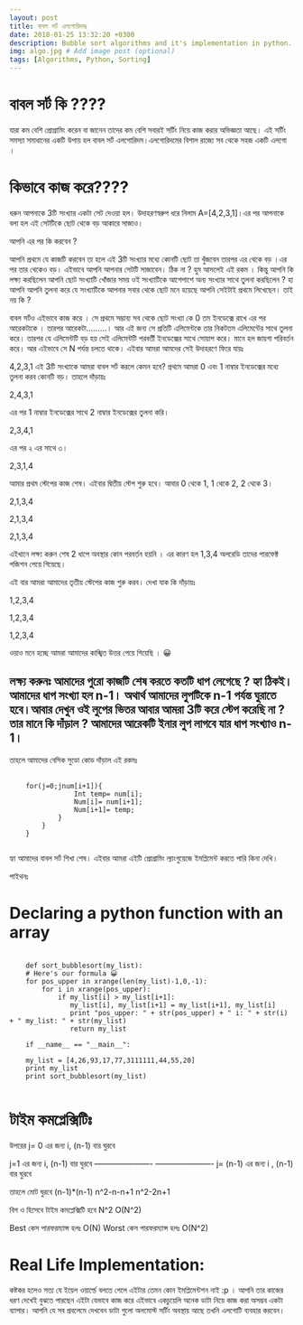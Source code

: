 ```yaml
---
layout: post
title: বাবল সর্ট এলগোরিদমঃ
date: 2018-01-25 13:32:20 +0300
description: Bubble sort algorithms and it's implementation in python. # Add post description (optional)
img: algo.jpg # Add image post (optional)
tags: [Algorithms, Python, Sorting]
---
```

# বাবল সর্ট কি ????
যারা কম বেশি প্রোগ্রামিং করেন বা জানেন তাদের কম বেশি সবারই সর্টিং নিয়ে কাজ করার অভিজ্ঞতা আছে। এই সর্টিং সমস্যা সমাধানের একটি উপায় হল বাবল সর্ট এলগোরিদম।এলগোরিদমের বিশাল রাজ্যে সব থেকে সহজ একটি এলগো ।

# কিভাবে কাজ করে????
ধরুন আপনাকে 3টি সংখ্যার একটা সেট দেওয়া হল। উদাহরণস্বরুপ ধরে নিলাম A=[4,2,3,1]।এর পর আপনাকে বলা হল এই সেটটিকে ছোট থেকে বড় আকারে সাজাও।

আপনি এর পর কি করবেন ?

আপনি প্রথমে যে কাজটি করবেন তা হলে এই 3টি সংখ্যার মধ্যে কোনটি ছোট তা খুঁজবেন তারপর এর থেকে বড় ।এর পর তার থেকেও বড়। এইভাবে আপনি আপনার সেটটি সাজাবেন। ঠিক না ? হুম আসলেই এই রকম । কিন্তু আপনি কি লক্ষ্য করছিলেন আপনি ছোট সংখ্যাটি খোঁজার সময় ওই সংখ্যাটিকে আশেপাশে অন্য সংখ্যার সাথে তুলনা করছিলেন ? হা আপনি আপনি তুলনা করে যে সংখ্যাটিকে আপনার সবার থেকে ছোট মনে হয়েছে আপনি সেইটাই প্রথমে লিখেছেন। তাই নয় কি ?

বাবল সর্টও এইভাবে কাজ করে । সে প্রথমে সম্ভাব্য সব থেকে ছোট সংখ্যা কে 0 তম ইনডেক্সে রাখে এর পর আরেকটাকে । তারপর আরেকটা………। আর এই জন্য সে প্রতিটি এলিমেন্টকে তার নিকটতম এলিমেন্টের সাথে তুলনা করে। তারপর যে এলিমেন্টটি বড় হয় সেই এলিমেন্টটি পরবর্তী ইনডেক্সের সাথে সোয়াপ করে। মানে হল জায়গা পরিবর্তন করে। আর এইভাবে সে N পর্যন্ত চলতে থাকে। এইবার আমরা আমদের সেই উদাহরণে ফিরে যায়ঃ

4,2,3,1 এই 3টি সংখ্যাকে আমরা বাবল সর্ট করলে কেমন হবে? প্রথমে আমরা 0 এবং 1 নাম্বার ইনডেক্সের মধ্যে তুলনা করব কোনটি বড়। তাহলে দাঁড়ায়ঃ

2,4,3,1

এর পর  1 নাম্বার ইনডেক্সের সাথে 2 নাম্বার ইনডেক্সের তুলনা করি।

2,3,4,1

এর পর ২ এর সাথে ৩।

2,3,1,4

আমার প্রথম স্টেপের কাজ শেষ। এইবার দ্বিতীয় স্টেপ শুরু হবে। আবার 0 থেকে 1, 1 থেকে 2, 2 থেকে 3।

2,1,3,4

2,1,3,4

2,1,3,4

এইখানে লক্ষ্য করুন শেষ 2 ধাপে অবস্থার কোন পরবর্তন হয়নি । এর কারণ হল 1,3,4 অলরেডি তাদের পারফেক্ট পজিশন পেয়ে গিয়েছে।

এই বার আমরা আমাদের তৃতীয় স্টেপের কাজ শুরু করব। দেখা যাক কি দাঁড়ায়ঃ

1,2,3,4

1,2,3,4

1,2,3,4

ওয়াও মনে হচ্ছে আমরা আমাদের কাঙ্খিত উত্তর পেয়ে গিয়েছি । 😀

## লক্ষ্য করুনঃ আমাদের পুরো কাজটি শেষ করতে কতটি ধাপ লেগেছে ? হ্যা ঠিকই। আমাদের ধাপ সংখ্যা হল n-1। অথার্থ আমাদের লুপটিকে n-1 পর্যন্ত ঘুরাতে হবে।আবার দেখুন ওই লুপের ভিতর আবার আমরা 3টি করে স্টেপ করেছি না ? তার মানে কি দাঁড়াল ? আমাদের আরেকটি ইনার লুপ লাগবে যার ধাপ সংখ্যাও n-1।
তাহলে আমাদের বেসিক সুডো কোড দাঁড়াল এই রকমঃ

<pre>
  <code class="python">
    for(j=0;j<n-1;j++){  
        for(i= 0;i<n-1;i++){  
            if(Num[i]>num[i+1]){  
                Int temp= num[i];  
                Num[i]= num[i+1];  
                Num[i+1]= temp;  
            }  
        }  
    } 
  </code>
</pre>

হ্যা আমাদের বাবল সর্ট শিখা শেষ। এইবার আমরা এইটি প্রোগ্রামিং ল্যাংগুয়েজে ইমপ্লিমেন্ট করতে পারি কিনা দেখি।

পাইথনঃ
# Declaring a python function with an array

<pre>
  <code class="python">
    def sort_bubblesort(my_list):
    # Here's our formula 😀
    for pos_upper in xrange(len(my_list)-1,0,-1):
        for i in xrange(pos_upper):
            if my_list[i] > my_list[i+1]:
               my_list[i], my_list[i+1] = my_list[i+1], my_list[i]
               print "pos_upper: " + str(pos_upper) + " i: " + str(i) + " my_list: " + str(my_list)
               return my_list

    if __name__ == "__main__":

    my_list = [4,26,93,17,77,3111111,44,55,20]
    print my_list
    print sort_bubblesort(my_list)
  </code>
</pre>

    

# টাইম কমপ্লেক্সিটিঃ

উপরের j= 0 এর জন্য i, (n-1) বার ঘুরবে

j=1 এর জন্য i, (n-1) বার ঘুরবে
———————-
———————-
j= (n-1) এর জন্য i , (n-1) বার ঘুরবে

তাহলে মোট ঘুরবে
(n-1)*(n-1)
n^2-n-n+1
n^2-2n+1

বিগ ও হিসেবে টাইম কমপ্লেক্সিটি হবে N^2
O(N^2)

Best কেস পারফরম্যান্স হলঃ O(N)
Worst কেস পারফরম্যান্স হলঃ O(N^2)

# Real Life Implementation:

কষ্টকর হলেও সত্য যে ইয়েল ওয়ার্ল্ডে বলতে গেলে এইটার তেমন কোন ইমপ্লিমেন্টশন নাই :p । আপনি তার কাজের ধরণ দেখেই বুঝতে পারছেন এইটা যেভাবে কাজ করে এইভাবে একচুয়েলি অনেক ডাটা নিয়ে কাজ করা অসম্ভব একটা ব্যাপার। আপনি যে সব প্রবলেমে দেখবেন ডাটা গুলো অলমোস্ট সর্টিং অবস্থায় আছে তখনি এলগোটি ব্যবহার করবেন।